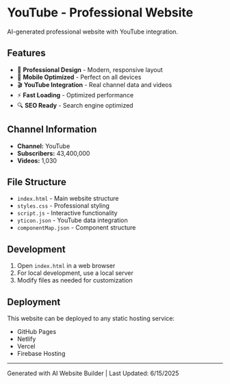 # YouTube - Professional Website

AI-generated professional website with YouTube integration.

## Features

- 🎨 **Professional Design** - Modern, responsive layout
- 📱 **Mobile Optimized** - Perfect on all devices  
- 🎬 **YouTube Integration** - Real channel data and videos
- ⚡ **Fast Loading** - Optimized performance
- 🔍 **SEO Ready** - Search engine optimized

## Channel Information

- **Channel:** YouTube
- **Subscribers:** 43,400,000
- **Videos:** 1,030

## File Structure

- `index.html` - Main website structure
- `styles.css` - Professional styling
- `script.js` - Interactive functionality
- `yticon.json` - YouTube data integration
- `componentMap.json` - Component structure

## Development

1. Open `index.html` in a web browser
2. For local development, use a local server
3. Modify files as needed for customization

## Deployment

This website can be deployed to any static hosting service:
- GitHub Pages
- Netlify
- Vercel
- Firebase Hosting

---

Generated with AI Website Builder | Last Updated: 6/15/2025

